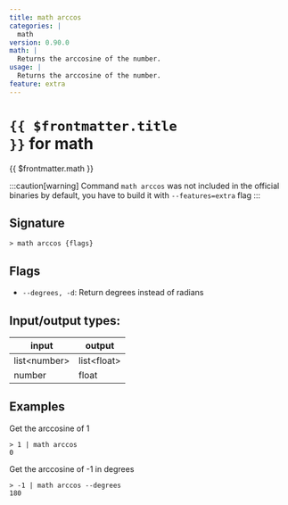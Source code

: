 ```yaml
---
title: math arccos
categories: |
  math
version: 0.90.0
math: |
  Returns the arccosine of the number.
usage: |
  Returns the arccosine of the number.
feature: extra
---
```


<!-- This file is automatically generated. Please edit the command in https://github.com/nushell/nushell instead. -->

# <code>{{ $frontmatter.title }}</code> for math

<div class='command-title'>{{ $frontmatter.math }}</div>

:::caution[warning]
Command `math arccos` was not included in the official binaries by default, you have to build it with `--features=extra` flag
:::

## Signature

`> math arccos {flags} `

## Flags

- `--degrees, -d`: Return degrees instead of radians

## Input/output types:

| input          | output        |
| -------------- | ------------- |
| list\<number\> | list\<float\> |
| number         | float         |

## Examples

Get the arccosine of 1

```nu
> 1 | math arccos
0
```

Get the arccosine of -1 in degrees

```nu
> -1 | math arccos --degrees
180
```
